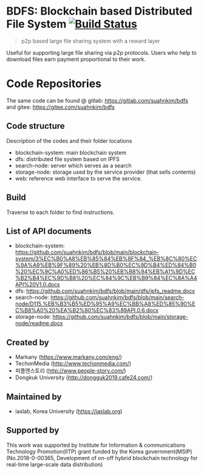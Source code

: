 # BDFS: Blockchain based Distributed File System [![Build Status](https://img.shields.io/travis/npm/npm/latest.svg?style=flat-square)](https://travis-ci.org/npm/npm) 
> p2p based large file sharing system with a reward layer 

Useful for supporting large file sharing via p2p protocols. Users who help to download files earn payment proportional to their work. 

# Code Repositories
The same code can be found @ gitlab: https://gitlab.com/suahnkim/bdfs and gitee: https://gitee.com/suahnkim/bdfs

## Code structure
Description of the codes and their folder locations
- blockchain-system: main blockchain system
- dfs: distributed file system based on IPFS
- search-node: server which serves as a search
- storage-node: storage used by the service provider (that sells contents)
- web: reference web interface to serve the service.


## Build
Traverse to each folder to find instructions.

## List of API documents 
- blockchain-system: https://github.com/suahnkim/bdfs/blob/main/blockchain-system/3%EC%B0%A8%EB%85%84%EB%8F%84_%EB%8C%80%EC%9A%A9%EB%9F%89%20%EB%8D%B0%EC%9D%B4%ED%84%B0%20%EC%9C%A0%ED%86%B5%20%EB%B8%94%EB%A1%9D%EC%B2%B4%EC%9D%B8%20%EC%84%9C%EB%B9%84%EC%8A%A4API%20V1.0.docx
- dfs: https://github.com/suahnkim/bdfs/blob/main/dfs/ipfs_readme.docx
- search-node: https://github.com/suahnkim/bdfs/blob/main/search-node/D115.%EB%B3%B5%ED%95%A9%EC%BB%A8%ED%85%90%EC%B8%A0%20%EA%B2%80%EC%83%89API.0.6.docx
- storage-node: https://github.com/suahnkim/bdfs/blob/main/storage-node/readme.docx

## Created by
- Markany (https://www.markany.com/eng/) 
- TechonMedia (http://www.techonmedia.com/)
- 피플앤스토리 (http://www.people-story.com/)
- Dongkuk University (http://dongguk2019.cafe24.com/)

## Maintained by 
- iaslab, Korea University (https://iaslab.org)

## Supported by 
This work was supported by Institute for Information & communications Technology Promotion(IITP) grant funded by the Korea government(MSIP) (No.2018-0-00365, Development of on-off hybrid blockchain technology for real-time large-scale data distribution)
